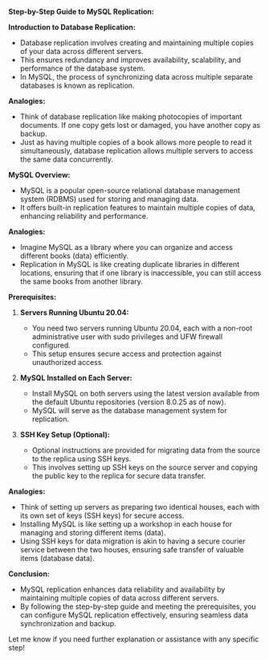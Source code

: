 **Step-by-Step Guide to MySQL Replication:**

**Introduction to Database Replication:**
- Database replication involves creating and maintaining multiple copies of your data across different servers.
- This ensures redundancy and improves availability, scalability, and performance of the database system.
- In MySQL, the process of synchronizing data across multiple separate databases is known as replication.

**Analogies:**
- Think of database replication like making photocopies of important documents. If one copy gets lost or damaged, you have another copy as backup.
- Just as having multiple copies of a book allows more people to read it simultaneously, database replication allows multiple servers to access the same data concurrently.

**MySQL Overview:**
- MySQL is a popular open-source relational database management system (RDBMS) used for storing and managing data.
- It offers built-in replication features to maintain multiple copies of data, enhancing reliability and performance.

**Analogies:**
- Imagine MySQL as a library where you can organize and access different books (data) efficiently.
- Replication in MySQL is like creating duplicate libraries in different locations, ensuring that if one library is inaccessible, you can still access the same books from another library.

**Prerequisites:**
1. **Servers Running Ubuntu 20.04:**
   - You need two servers running Ubuntu 20.04, each with a non-root administrative user with sudo privileges and UFW firewall configured.
   - This setup ensures secure access and protection against unauthorized access.

2. **MySQL Installed on Each Server:**
   - Install MySQL on both servers using the latest version available from the default Ubuntu repositories (version 8.0.25 as of now).
   - MySQL will serve as the database management system for replication.

3. **SSH Key Setup (Optional):**
   - Optional instructions are provided for migrating data from the source to the replica using SSH keys.
   - This involves setting up SSH keys on the source server and copying the public key to the replica for secure data transfer.

**Analogies:**
- Think of setting up servers as preparing two identical houses, each with its own set of keys (SSH keys) for secure access.
- Installing MySQL is like setting up a workshop in each house for managing and storing different items (data).
- Using SSH keys for data migration is akin to having a secure courier service between the two houses, ensuring safe transfer of valuable items (database data).

**Conclusion:**
- MySQL replication enhances data reliability and availability by maintaining multiple copies of data across different servers.
- By following the step-by-step guide and meeting the prerequisites, you can configure MySQL replication effectively, ensuring seamless data synchronization and backup.

Let me know if you need further explanation or assistance with any specific step!